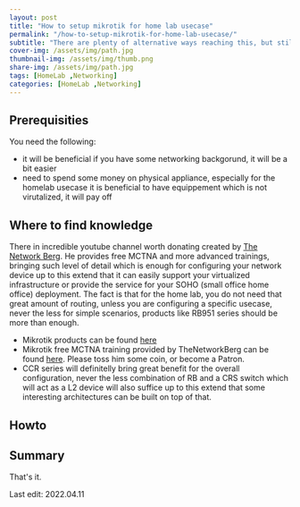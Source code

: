 ```yaml
---
layout: post
title: "How to setup mikrotik for home lab usecase"
permalink: "/how-to-setup-mikrotik-for-home-lab-usecase/"
subtitle: "There are plenty of alternative ways reaching this, but still mikrotik it's cost effective"
cover-img: /assets/img/path.jpg
thumbnail-img: /assets/img/thumb.png
share-img: /assets/img/path.jpg
tags: [HomeLab ,Networking]
categories: [HomeLab ,Networking]
---
```


## Prerequisities
You need the following:
+ it will be beneficial if you have some networking backgorund, it will be a bit easier
+ need to spend some money on physical appliance, especially for the homelab usecase it is beneficial to have equippement which is not virutalized, it will pay off

## Where to find knowledge
There in incredible youtube channel worth donating created by [The Network Berg](https://www.youtube.com/c/TheNetworkBerg). 
He provides free MCTNA and more advanced trainings, bringing such level of detail which is enough for configuring your network device up to this extend that it can easily support your virtualized infrastructure or provide the service for your SOHO (small office home office) deployment.
The fact is that for the home lab, you do not need that great amount of routing, unless you are configuring a specific usecase, never the less for simple scenarios, products like RB951 series should be more than enough.

+ Mikrotik products can be found [here](https://mikrotik.com/products/)
+ Mikrotik free MCTNA training provided by TheNetworkBerg can be found [here](https://www.youtube.com/playlist?list=PLJ7SGFemsLl3XQhO8g0hHCrKnC6J3KURk). Please toss him some coin, or become a Patron.
+ CCR series will definitelly bring great benefit for the overall configuration, never the less combination of RB and a CRS switch which will act as a L2 device will also suffice up to this extend that some interesting architectures can be built on top of that.

## Howto

## Summary
That's it.

Last edit: 2022.04.11
